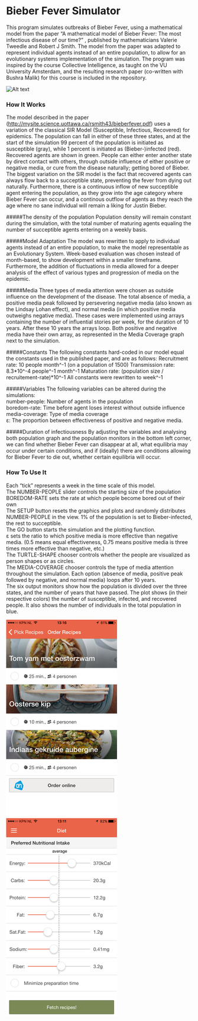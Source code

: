# Bieber Fever Simulator
This program simulates outbreaks of Bieber Fever, using a mathematical model from the paper 
“A mathematical model of Bieber Fever: The most infectious disease of our time?” , published by 
mathematicians Valerie Tweedle and Robert J Smith. The model from the paper was adapted to represent individual agents
instead of an entire population, to allow for an evolutionary systems implementation of the simulation.
The program was inspired by the course Collective Intelligence, as taught on the VU University Amsterdam, and the resulting research paper (co-written with Bushra Malik) for this course is included in the repository.
<br>

![Alt text](/../screenshots/SQ3nsBS5IR.gif?raw=true)

### How It Works
The model described in the paper (http://mysite.science.uottawa.ca/rsmith43/bieberfever.pdf) uses a variation of the classical SIR Model (Susceptible, Infectious, Recovered) for epidemics. The population can fall in either of these three states, and at the start of the simulation 99 percent of the population is initiated as susceptible (gray), while 1 percent is initiated as (Bieber-)infected (red). Recovered agents are shown in green. People can either enter another state by direct contact with others, through outside influence of either positive or negative media, or cure from the disease naturally; getting bored of Bieber. The biggest variation on the SIR model is the fact that recovered agents can always flow back to a succeptible state, preventing the fever from dying out naturally. Furthermore, there is a continuous inflow of new succeptible agent entering the population, as they grow into the age category where Bieber Fever can occur, and a continous outflow of agents as they reach the age where no sane individual will remain a liking for Justin Bieber.

#####The density of the population
Population density will remain constant during the simulation, with the total number of maturing agents equaling the number of succeptible agents entering on a weekly basis.

#####Model Adaptation
The model was rewritten to apply to individual agents instead of an entire population, to make the model representable as an Evolutionary System. Week-based evaluation was chosen instead of month-based, to show development within a smaller timeframe. Furthermore, the addition of fluctuations in media allowed for a deeper analysis of the effect of various types and progression of media on the epidemic.

#####Media
Three types of media attention were chosen as outside influence on the development of the disease. 
The total absence of media, a positive media peak followed by persevering negative media (also known as the Lindsay Lohan effect), and normal media (in which positive media outweighs negative media). 
These cases were implemented using arrays containing the number of influential stories per week, for the duration of 10 years. After these 10 years the arrays loop. Both positive and negative media have their own array, as represented in the Media Coverage graph next to the simulation.

#####Constants
The following constants hard-coded in our model equal the constants used in the published paper, and are as follows:
Recruitment rate: 10 people month^-1 (on a population of 1500) 
Transmission rate: 8.3*10^-4 people^-1 month^-1 
Maturation rate: (population size / recruitement-rate)*10^-1
All constants were rewritten to week^-1

#####Variables
The following variables can be altered during the simulations:<br>
number-people: Number of agents in the population <br>
boredom-rate: Time before agent loses interest without outside influence <br>
media-coverage: Type of media coverage <br>
ε: The proportion between effectiveness of positive and negative media.

#####Duration of infectiousness
By adjusting the variables and analysing both population graph and the population monitors in the bottom left corner, we can find whether Bieber Fever can disappear at all, what equilibria may occur under certain conditions, and if (ideally) there are conditions allowing for Bieber Fever to die out, whether certain equilibria will occur.
<br>
### How To Use It
Each “tick” represents a week in the time scale of this model.<br>
The NUMBER-PEOPLE slider controls the starting size of the population<br>
BOREDOM-RATE sets the rate at which people become bored out of their own<br>
The SETUP button resets the graphics and plots and randomly distributes NUMBER-PEOPLE in the view. 1% of the population is set to Bieber-infected, the rest to succeptible.<br>
The GO button starts the simulation and the plotting function.<br>
ε sets the ratio to which positive media is more effective than negative media. (0.5 means equal effectiveness, 0.75 means positive media is three times more effective than negative, etc.)<br>
The TURTLE-SHAPE chooser controls whether the people are visualized as person shapes or as circles.<br>
The MEDIA-COVERAGE chooser controls the type of media attention throughout the simulation. Each option (absence of media, positive peak followed by negative, and normal media) loops after 10 years.<br>
The six output monitors show how the population is divided over the three states, and the number of years that have passed. The plot shows (in their respective colors) the number of susceptible, infected, and recovered people. It also shows the number of individuals in the total population in blue.<br>


![alt tag](https://github.com/Nedervino/Quesine-App/blob/master/screenshots/screenshot1.png)
![alt tag](https://github.com/Nedervino/Quesine-App/blob/master/screenshots/screenshot3.png)
